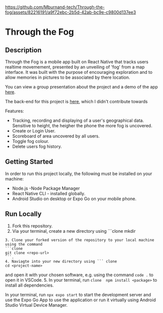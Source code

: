 https://github.com/Mburnand-tech/Through-the-fog/assets/82216191/a9f72ebc-2b5d-42ab-bc9e-c9800d137ee3

# Through the Fog
## Description 

Through the Fog is a mobile app built on React Native that tracks users realtime movemement, presented by an unveiling of 'fog' from a map interface. It was built with the purpose of encouraging exploration and to allow memories in pictures to be associated by there location. 

You can view a group presentation about the project and a demo of the app [here](https://github.com/Mburnand-tech/Through-the-fog/assets/82216191/a9f72ebc-2b5d-42ab-bc9e-c9800d137ee3).

The back-end for this project is [here](https://github.com/leahbanks/BE-through-the-fog), which I didn't contribute towards 

Features:
- Tracking, recording and displaying of a user's geographical data. Sensitive to height, the heigher the phone the more fog is uncovered.
- Create or Login User.
- Scoreboard of area uncovered by all users.
- Toggle fog colour.
- Delete users fog history.

## Getting Started 

In order to run this project locally, the following must be installed on your machine:

 * Node.js -Node Package Manager
 * React Native CLI - installed globally.
 * Android Studio on desktop or Expo Go on your mobile phone.

## Run Locally

1. Fork this repository.
2. Via your terminal, create a new directory using ```clone 
  mkdir <project-name>
  ```
3. Clone your forked version of the repository to your local machine using the command 
  ```clone 
  git clone <repo-url>
  ```.
4. Naviagte into your new directory using ``` clone 
  cd <project-name>
  ``` 
  and open it with your chosen software, e.g. using the command ```code .``` to open it in VSCode.
5. In your terminal, run ```clone 
  npm install <package>```
  to install all dependencies. 

In your terminal, run `npx expo start` to start the development server and use the Expo Go App to use the application or run it virtually using Android Studio Virtual Device Manager.

